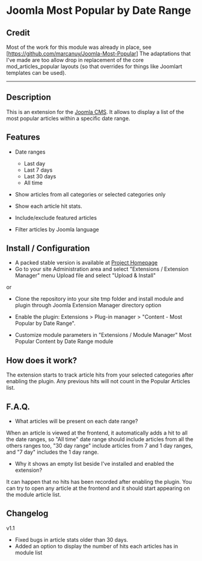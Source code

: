 Joomla Most Popular by Date Range
=================================


Credit
-------

Most of the work for this module was already in place, see [https://github.com/marcanuy/Joomla-Most-Popular]
The adaptations that I've made are too allow drop in replacement of the core mod_articles_popular layouts (so that overrides for things like Joomlart templates can be used).



---------------------------
Description
---------------------------

This is an extension for the [Joomla CMS](http://www.joomla.org). It allows to display a list of the most popular articles within a specific date range.

Features
---------------------------
-   Date ranges
    -   Last day
    -   Last 7 days
    -   Last 30 days
    -   All time

-   Show articles from all categories or selected categories only

-   Show each article hit stats.

-   Include/exclude featured articles

-   Filter articles by Joomla language

Install / Configuration
---------------------------
- A packed stable version is available at [Project Homepage](http://code.joomla.org/gf/project/mostpopular_art/frs/)
- Go to your site Administration area and select "Extensions / Extension Manager" menu
Upload file and select "Upload & Install"

or

- Clone the repository into your site tmp folder and install module and plugin through Joomla Extension Manager directory option

- Enable the plugin: Extensions > Plug-in manager > "Content - Most Popular by Date Range".

- Customize module parameters in "Extensions / Module Manager" Most Popular Content by Date Range module

How does it work?
-----------------

The extension starts to track article hits from your selected categories after enabling the plugin. Any previous hits will not count in the Popular Articles list.

F.A.Q.
------

- What articles will be present on each date range?

When an article is viewed at the frontend, it automatically adds a hit to all the date ranges, so "All time" date range should include articles from all the others ranges too, "30 day range" include articles from 7 and 1 day ranges, and "7 day" includes the 1 day range.

- Why it shows an empty list beside I've installed and enabled the extension?

It can happen that no hits has been recorded after enabling the plugin. You can try to open any article at the frontend and it should start appearing on the module article list.


Changelog
--------------------------

v1.1
- Fixed bugs in article stats older than 30 days.
- Added an option to display the number of hits each articles has in module list
